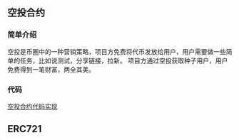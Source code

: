 ## 空投合约

### 简单介绍
空投是币圈中的一种营销策略，项目方免费将代币发放给用户，用户需要做一些简单的任务，比如说测试，分享链接，拉新。
项目方通过空投获取种子用户，用户免费得到一笔财富，两全其美。

### 代码
[空投合约代码实现](AirDrop/AirDrop.sol)

## ERC721